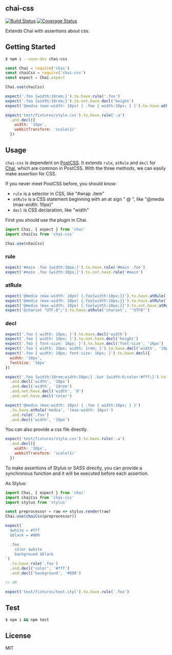 ## chai-css 

[![Build Status](https://travis-ci.org/cupools/chai-css.svg?branch=master)](https://travis-ci.org/cupools/chai-css)
[![Coverage Status](https://coveralls.io/repos/github/cupools/chai-css/badge.svg?branch=master)](https://coveralls.io/github/cupools/chai-css?branch=master)

Extends Chai with assertions about css.

## Getting Started

```bash
$ npm i --save-dev chai-css
```

```js
const Chai = require('chai')
const chaiCss = require('chai-css')
const expect = Chai.expect

Chai.use(chaiCss)

expect('.foo {width:10rem;}').to.have.rule('.foo')
expect('.foo {width:10rem;}').to.not.have.decl('height')
expect('@media (max-width: 10px) { .foo { width:10px; } }').to.have.atRule('media', '(max-width: 10px)')

expect('test/fixtures/style.css').to.have.rule('.a')
  .and.decl({
    width: '10px',
    webkitTransform: 'scale(1)'
  })
```

## Usage

`chai-css` is dependent on [PostCSS][]. It extends `rule`, `atRule` and `decl` for [Chai][], which are common in PostCSS. With the three methods, we can easily make assertion for CSS.

If you never meet PostCSS before, you should know:

- `rule` is a selector in CSS, like "#wrap .item"
- `atRule` is a CSS statement beginning with an at sign " @ ", like "@media (max-width: 10px)"
- `decl` is CSS declaration, like "width"

First you should use the plugin in Chai.

```js
import Chai, { expect } from 'chai'
import chaiCss from 'chai-css'

Chai.use(chaiCss)
```

### rule

```js
expect('#main .foo {width:10px;}').to.have.rule('#main .foo')
expect('#main .foo {width:10px;}').to.not.have.rule('#main')
```

### atRule

```js
expect('@media (max-width: 10px) {.foo{width:10px;}}').to.have.atRule('media')
expect('@media (max-width: 10px) {.foo{width:10px;}}').to.have.atRule('media', '(max-width: 10px)')
expect('@media (max-width: 10px) {.foo{width:10px;}}').to.not.have.atRule('media', '(max-height: 5px)')
expect('@charset "UTF-8";').to.have.atRule('charset', '"UTF8"')
```

### decl

```js
expect('.foo { width: 10px; }').to.have.decl('width')
expect('.foo { width: 10px; }').to.not.have.decl('height')
expect('.foo { font-size: 16px; }').to.have.decl('font-size', '16px')
expect('.foo { width: 10px; width: 1rem; }').to.have.decl('width', '10px').and.decl('width', '10rem')
expect('.foo { width: 10px; font-size: 16px; }').to.have.decl({
  width: '10px',
  fontSize: '16px'
})
```

```js
expect('.foo {width:10rem;width:10px;} .bar {width:0;color:#fff;}').to.have.rule('.foo')
  .and.decl('width', '10px')
  .and.decl('width', '10rem')
  .and.not.have.decl('width', '0')
  .and.not.have.decl('color')

expect('@media (max-width: 10px) { .foo { width:10px; } }')
  .to.have.atRule('media', '(max-width: 10px)')
  .and.rule('.foo')
  .and.decl('width', '10px')

```

You can also provide a css file directly.

```js
expect('test/fixtures/style.css').to.have.rule('.a')
  .and.decl({
    width: '10px',
    webkitTransform: 'scale(1)'
  })
```

To make assertions of Stylus or SASS directly, you can provide a synchronous function and it will be executed before each assertion.

As Stylus:

```js
import Chai, { expect } from 'chai'
import chaiCss from 'chai-css'
import stylus from 'stylus'

const preprocessor = raw => stylus.render(raw)
Chai.use(chaiCss(preprocessor))

expect(`
  $white = #fff
  $black = #000

  .foo
    color $white
    background $black
`)
  .to.have.rule('.foo')
  .and.decl('color', '#fff')
  .and.decl('background', '#000')

// OR

expect('text/fixtures/test.styl').to.have.rule('.foo')
```


## Test

```bash
$ npm i && npm test
```

## License

MIT

[PostCSS]: https://github.com/postcss/postcss
[Chai]: https://github.com/chaijs/chai
